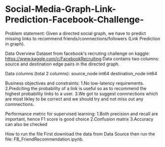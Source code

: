 # Social-Media-Graph-Link-Prediction-Facebook-Challenge-

Problem statement:
Given a directed social graph, we have to predict missing links to recommend friends/connnections/followers (Link Prediction in graph).

Data Overview
Dataset from facebook's recruting challenge on kaggle: https://www.kaggle.com/c/FacebookRecruiting
Data contains two columns: source and destination edge pairs in the directed graph.

Data columns (total 2 columns):
source_node int64
destination_node int64

Business objectives and constraints:
1.No low-latency requirements.
2.Predciting the probability of a link is useful so as to recommend the highest probability links to a user.
3.We got to suggest connnections which are most likley to be correct and we should try and not miss out any connnections.

Performance metric for supervised learning:
1.Both precision and recall are important, hence F1 score is good choice
2.Confusion matrix
3.Accuracy can also be checked

How to run the file
First download the data from Data Source then run the file: FB_FriendRecommendation.ipynb.

